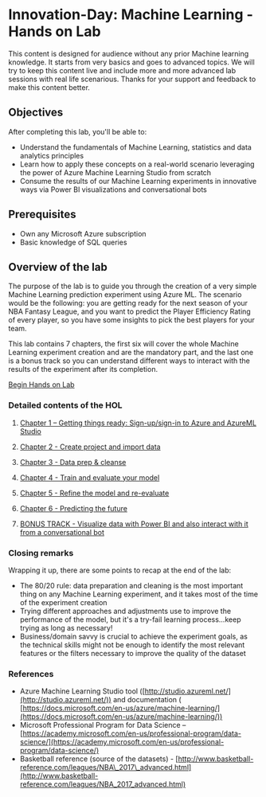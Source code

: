 # Innovation-Day: Machine Learning - Hands on Lab

This content is designed for audience without any prior Machine learning knowledge. It starts from very basics and goes to advanced topics. We will try to keep this content live and include more and more advanced lab sessions with real life scenarious. Thanks for your support and feedback to make this content better. 

## Objectives

After completing this lab, you&#39;ll be able to:

- Understand the fundamentals of Machine Learning, statistics and data analytics principles
- Learn how to apply these concepts on a real-world scenario leveraging the power of Azure Machine Learning Studio from scratch
- Consume the results of our Machine Learning experiments in innovative ways via Power BI visualizations and conversational bots

## Prerequisites

- Own any Microsoft Azure subscription
- Basic knowledge of SQL queries

## Overview of the lab

The purpose of the lab is to guide you through the creation of a very simple Machine Learning prediction experiment using Azure ML. The scenario would be the following: you are getting ready for the next season of your NBA Fantasy League, and you want to predict the Player Efficiency Rating of every player, so you have some insights to pick the best players for your team.

This lab contains 7 chapters, the first six will cover the whole Machine Learning experiment creation and are the mandatory part, and the last one is a bonus track so you can understand different ways to interact with the results of the experiment after its completion.


[Begin Hands on Lab](./01-Sign-up/sign-in%20to%20Azure%20and%20AzureML%20Studio.md)

### **Detailed contents of the HOL**
    
1. [Chapter 1 – Getting things ready: Sign-up/sign-in to Azure and AzureML Studio](./01-Sign-up/sign-in%20to%20Azure%20and%20AzureML%20Studio.md)

2. [Chapter 2 - Create project and import data](./02-Create%20project%20and%20import%20data.md)

3. [Chapter 3 - Data prep & cleanse](./03-Data%20prep%20&%20cleanse.md)

4. [Chapter 4 - Train and evaluate your model](./04-Train%20and%20evaluate%20your%20model.md)

5. [Chapter 5 - Refine the model and re-evaluate](05-Refine%20the%20model%20and%20re-evaluate.md)

6. [Chapter 6 - Predicting the future](./06-Predicting%20the%20future.md)

7. [BONUS TRACK - Visualize data with Power BI and also interact with it from a conversational bot](./07-BONUS%20TRACK.md)


### Closing remarks

Wrapping it up, there are some points to recap at the end of the lab:

- The 80/20 rule: data preparation and cleaning is the most important thing on any Machine Learning experiment, and it takes most of the time of the experiment creation
- Trying different approaches and adjustments use to improve the performance of the model, but it&#39;s a try-fail learning process…keep trying as long as necessary!
- Business/domain savvy is crucial to achieve the experiment goals, as the technical skills might not be enough to identify the most relevant features or the filters necessary to improve the quality of the dataset

### References

- Azure Machine Learning Studio tool ([http://studio.azureml.net/](http://studio.azureml.net/)) and documentation ( [https://docs.microsoft.com/en-us/azure/machine-learning/](https://docs.microsoft.com/en-us/azure/machine-learning/))
- Microsoft Professional Program for Data Science – [https://academy.microsoft.com/en-us/professional-program/data-science/](https://academy.microsoft.com/en-us/professional-program/data-science/)
- Basketball reference (source of the datasets) - [http://www.basketball-reference.com/leagues/NBA\_2017\_advanced.html](http://www.basketball-reference.com/leagues/NBA_2017_advanced.html)